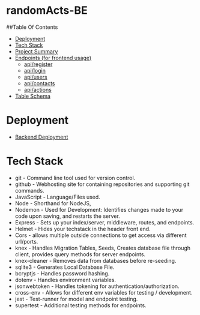 # randomActs-BE

##Table Of Contents

- [Deployment](#deployment)
- [Tech Stack](#techStack)
- [Project Summary](#projectSummary)
- [Endpoints (for frontend usage)](#frontend)
  - [api/register](#registerEndpoint)
  - [api/login](#loginEndpoint)
  - [api/users](#usersEndpoints)
  - [api/contacts](#contactsEndpoints)
  - [api/actions](#actionsEndpoints)
- [Table Schema](#tableSchema)

# Deployment <a name="deployment"></a>

- [Backend Deployment](https://random-acts0519.herokuapp.com)

# Tech Stack <a name="techStack"></a>

- git - Command line tool used for version control.
- github - Webhosting site for containing repositories and supporting git commands.
- JavaScript - Language/Files used.
- Node - Shorthand for NodeJS,
- Nodemon - Used for Development: Identifies changes made to your code upon saving, and restarts the server.
- Express - Sets up your index/server, middleware, routes, and endpoints.
- Helmet - Hides your techstack in the header front end.
- Cors - allows multiple outside connections to get access via different url/ports.
- knex - Handles Migration Tables, Seeds, Creates database file through client, provides query methods for server endpoints.
- knex-cleaner - Removes data from databases before re-seeding.
- sqlite3 - Generates Local Database File.
- bcryptjs - Handles password hashing.
- dotenv - Handles environment variables.
- jsonwebtoken - Handles tokening for authentication/authorization.
- cross-env - Allows for different env variables for testing / development.
- jest - Test-runner for model and endpoint testing.
- supertest - Additional testing methods for endpoints.
